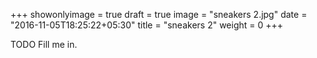 +++
showonlyimage = true
draft = true
image = "sneakers 2.jpg"
date = "2016-11-05T18:25:22+05:30"
title = "sneakers 2"
weight = 0
+++

TODO Fill me in.

